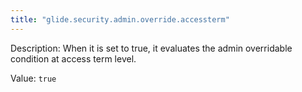 ```yaml
---
title: "glide.security.admin.override.accessterm"
---
```


Description: When it is set to true, it evaluates the admin overridable condition at access term level.

Value: `true`